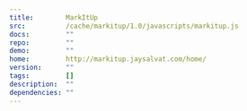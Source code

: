 ```yaml
---
title:        MarkItUp
src:          /cache/markitup/1.0/javascripts/markitup.js
docs:         ""
repo:         ""
demo:         ""
home:         http://markitup.jaysalvat.com/home/
version:      ""
tags:         []
description:  ""
dependencies: ""
---
```


